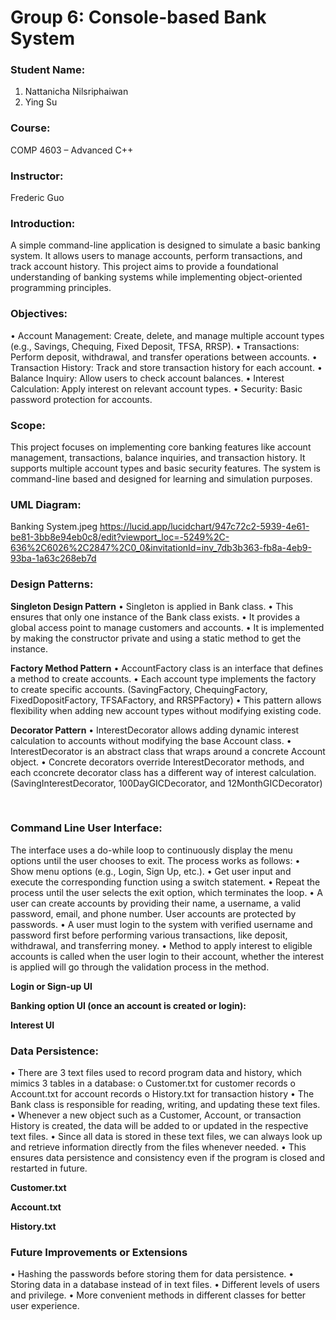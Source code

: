 # Group 6: Console-based Bank System

### Student Name:
1.	Nattanicha Nilsriphaiwan
2.	Ying Su

### Course:
COMP 4603 – Advanced C++

### Instructor:
Frederic Guo

### Introduction:
A simple command-line application is designed to simulate a basic banking system. It allows users to manage accounts, perform transactions, and track account history. This project aims to provide a foundational understanding of banking systems while implementing object-oriented programming principles.

### Objectives:
•	Account Management: Create, delete, and manage multiple account types (e.g., Savings, Chequing, Fixed Deposit, TFSA, RRSP).
•	Transactions: Perform deposit, withdrawal, and transfer operations between accounts.
•	Transaction History: Track and store transaction history for each account.
•	Balance Inquiry: Allow users to check account balances.
•	Interest Calculation: Apply interest on relevant account types.
•	Security: Basic password protection for accounts.

### Scope:
This project focuses on implementing core banking features like account management, transactions, balance inquiries, and transaction history. It supports multiple account types and basic security features. The system is command-line based and designed for learning and simulation purposes.
 
### UML Diagram:
Banking System.jpeg
https://lucid.app/lucidchart/947c72c2-5939-4e61-be81-3bb8e94eb0c8/edit?viewport_loc=-5249%2C-636%2C6026%2C2847%2C0_0&invitationId=inv_7db3b363-fb8a-4eb9-93ba-1a63c268eb7d
 
### Design Patterns:
**Singleton Design Pattern**
  •	Singleton is applied in Bank class.
  •	This ensures that only one instance of the Bank class exists.
  •	It provides a global access point to manage customers and accounts.
  •	It is implemented by making the constructor private and using a static method to get the instance.
 










**Factory Method Pattern**
  •	AccountFactory class is an interface that defines a method to create accounts.
  •	Each account type implements the factory to create specific accounts. (SavingFactory, ChequingFactory, FixedDopositFactory, TFSAFactory, and RRSPFactory) 
  •	This pattern allows flexibility when adding new account types without modifying existing code.
 







**Decorator Pattern**
  •	InterestDecorator allows adding dynamic interest calculation to accounts without modifying the base Account class.
  •	InterestDecorator is an abstract class that wraps around a concrete Account object.
  •	Concrete decorators override InterestDecorator methods, and each cconcrete decorator class has a different way of interest calculation.
(SavingInterestDecorator, 100DayGICDecorator, and 12MonthGICDecorator)
 
 
### Command Line User Interface:
The interface uses a do-while loop to continuously display the menu options until the user chooses to exit. The process works as follows:
  •	Show menu options (e.g., Login, Sign Up, etc.).
  •	Get user input and execute the corresponding function using a switch statement.
  •	Repeat the process until the user selects the exit option, which terminates the loop.
  •	A user can create accounts by providing their name, a username, a valid password, email, and phone number. User accounts are protected by passwords.
  •	A user must login to the system with verified username and password first before performing various transactions, like deposit, withdrawal, and transferring money.
  •	Method to apply interest to eligible accounts is called when the user login to their account, whether the interest is applied will go through the validation process in the method.

**Login or Sign-up UI**

 
**Banking option UI (once an account is created or login):**

 
**Interest UI**

 
### Data Persistence:
  •	There are 3 text files used to record program data and history, which mimics 3 tables in a database:
    o	Customer.txt for customer records
    o	Account.txt for account records
    o	History.txt for transaction history
  •	The Bank class is responsible for reading, writing, and updating these text files.
  •	Whenever a new object such as a Customer, Account, or transaction History is created, the data will be added to or updated in the respective text files.
  •	Since all data is stored in these text files, we can always look up and retrieve information directly from the files whenever needed.
  •	This ensures data persistence and consistency even if the program is closed and restarted in future.

**Customer.txt**
 

**Account.txt**

 
**History.txt**

 
### Future Improvements or Extensions
  •	Hashing the passwords before storing them for data persistence.
  •	Storing data in a database instead of in text files.
  •	Different levels of users and privilege.
  •	More convenient methods in different classes for better user experience.
